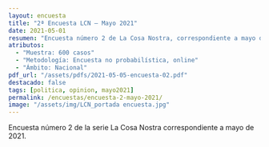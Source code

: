 ```yaml
---
layout: encuesta
title: "2ª Encuesta LCN — Mayo 2021"
date: 2021-05-01
resumen: "Encuesta número 2 de La Cosa Nostra, correspondiente a mayo de 2021."
atributos:
  - "Muestra: 600 casos"
  - "Metodología: Encuesta no probabilística, online"
  - "Ámbito: Nacional"
pdf_url: "/assets/pdfs/2021-05-05-encuesta-02.pdf"
destacado: false
tags: [politica, opinion, mayo2021]
permalink: /encuestas/encuesta-2-mayo-2021/
image: "/assets/img/LCN_portada encuesta.jpg"
---
```


Encuesta número 2 de la serie La Cosa Nostra correspondiente a mayo de 2021.

